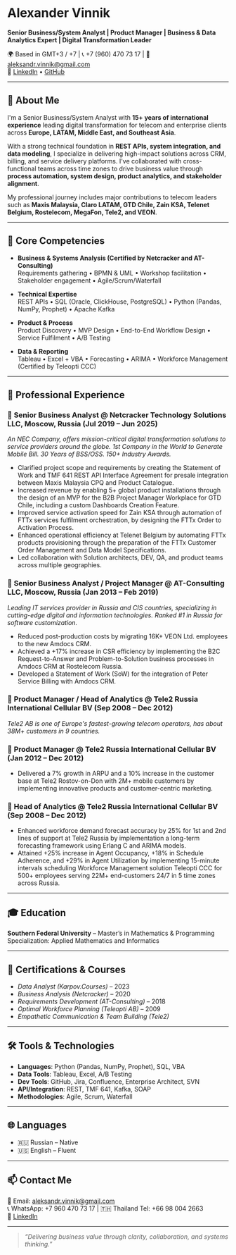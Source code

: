 # Alexander Vinnik

**Senior Business/System Analyst | Product Manager | Business & Data Analytics Expert | Digital Transformation Leader**

🌍 Based in GMT+3 / +7 | 📞 +7 (960) 470 73 17 | 📧 aleksandr.vinnik@gmail.com  
🔗 [LinkedIn](https://linkedin.com/in/alexander-vinnik-iv) • [GitHub](https://github.com/AleksandrVinnik)

---

## 🚀 About Me

I'm a Senior Business/System Analyst with **15+ years of international experience** leading digital transformation for telecom and enterprise clients across **Europe, LATAM, Middle East, and Southeast Asia**.

With a strong technical foundation in **REST APIs, system integration, and data modeling**, I specialize in delivering high-impact solutions across CRM, billing, and service delivery platforms. I've collaborated with cross-functional teams across time zones to drive business value through **process automation, system design, product analytics, and stakeholder alignment**.

My professional journey includes major contributions to telecom leaders such as **Maxis Malaysia, Claro LATAM, GTD Chile, Zain KSA, Telenet Belgium, Rostelecom, MegaFon, Tele2, and VEON**.

---

## 🧠 Core Competencies

- **Business & Systems Analysis (Certified by Netcracker and AT-Consulting)**  
  Requirements gathering • BPMN & UML • Workshop facilitation • Stakeholder engagement • Agile/Scrum/Waterfall

- **Technical Expertise**  
  REST APIs • SQL (Oracle, ClickHouse, PostgreSQL) • Python (Pandas, NumPy, Prophet) • Apache Kafka

- **Product & Process**  
  Product Discovery • MVP Design • End-to-End Workflow Design • Service Fulfilment • A/B Testing

- **Data & Reporting**  
  Tableau • Excel + VBA • Forecasting • ARIMA • Workforce Management (Certified by Teleopti CCC)

---

## 🏢 Professional Experience

### 🔹 **Senior Business Analyst** @ Netcracker Technology Solutions LLC, Moscow, Russia (Jul 2019 – Jun 2025)  
*An NEC Company, offers mission-critical digital transformation solutions to service providers around the globe. 1st Company in the World to Generate Mobile Bill. 30 Years of BSS/OSS. 150+ Industry Awards.*

- Clarified project scope and requirements by creating the Statement of Work and TMF 641 REST API Interface Agreement for presale integration between Maxis Malaysia CPQ and Product Catalogue.  
- Increased revenue by enabling 5+ global product installations through the design of an MVP for the B2B Project Manager Workplace for GTD Chile, including a custom Dashboards Creation Feature.  
- Improved service activation speed for Zain KSA through automation of FTTx services fulfilment orchestration, by designing the FTTx Order to Activation Process.  
- Enhanced operational efficiency at Telenet Belgium by automating FTTx products provisioning through the preparation of the FTTx Customer Order Management and Data Model Specifications.  
- Led collaboration with Solution architects, DEV, QA, and product teams across multiple geographies.  

### 🔹 **Senior Business Analyst / Project Manager** @ AT-Consulting LLC, Moscow, Russia (Jan 2013 – Feb 2019)  
*Leading IT services provider in Russia and CIS countries, specializing in cutting-edge digital and information technologies. Ranked #1 in Russia for software customization.*

- Reduced post-production costs by migrating 16K+ VEON Ltd. employees to the new Amdocs CRM.  
- Achieved a +17% increase in CSR efficiency by implementing the B2C Request-to-Answer and Problem-to-Solution business processes in Amdocs CRM at Rostelecom Russia.  
- Developed a Statement of Work (SoW) for the integration of Peter Service Billing with Amdocs CRM.  

### 🔹 **Product Manager / Head of Analytics** @ Tele2 Russia International Cellular BV (Sep 2008 – Dec 2012)  
*Tele2 AB is one of Europe's fastest-growing telecom operators, has about 38M+ customers in 9 countries.*

### 🔹 **Product Manager** @ Tele2 Russia International Cellular BV (Jan 2012 – Dec 2012)

- Delivered a 7% growth in ARPU and a 10% increase in the customer base at Tele2 Rostov-on-Don with 2M+ mobile customers by implementing innovative products and customer-centric marketing.  

### 🔹 **Head of Analytics** @ Tele2 Russia International Cellular BV (Sep 2008 – Dec 2012)

- Enhanced workforce demand forecast accuracy by 25% for 1st and 2nd lines of support at Tele2 Russia by implementation a long-term forecasting framework using Erlang C and ARIMA models.  
- Attained +25% increase in Agent Occupancy, +18% in Schedule Adherence, and +29% in Agent Utilization by implementing 15-minute intervals scheduling Workforce Management solution Teleopti CCC for 500+ employees serving 22M+ end-customers 24/7 in 5 time zones across Russia.  

---

## 🎓 Education

**Southern Federal University** – Master’s in Mathematics & Programming  
Specialization: Applied Mathematics and Informatics

---

## 📜 Certifications & Courses

-  *Data Analyst (Karpov.Courses)* – 2023  
-  *Business Analysis (Netcracker)* – 2020  
-  *Requirements Development (AT-Consulting)* – 2018  
-  *Optimal Workforce Planning (Teleopti AB)* – 2009  
-  *Empathetic Communication & Team Building (Tele2)*

---

## 🛠️ Tools & Technologies

- **Languages**: Python (Pandas, NumPy, Prophet), SQL, VBA  
- **Data Tools**: Tableau, Excel, A/B Testing  
- **Dev Tools**: GitHub, Jira, Confluence, Enterprise Architect, SVN  
- **API/Integration**: REST, TMF 641, Kafka, SOAP  
- **Methodologies**: Agile, Scrum, Waterfall

---

## 🌐 Languages

- 🇷🇺 Russian – Native  
- 🇺🇸 English – Fluent

---

## 📫 Contact Me

📩 Email: [aleksandr.vinnik@gmail.com](mailto:aleksandr.vinnik@gmail.com)  
📞 WhatsApp: +7 960 470 73 17 | 🇹🇭 Thailand Tel: +66 98 004 2663  
🔗 [LinkedIn](https://linkedin.com/in/alexander-vinnik-iv)

---

> _“Delivering business value through clarity, collaboration, and systems thinking.”_
